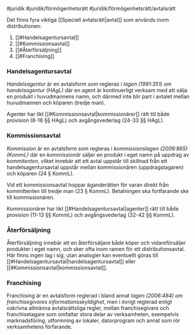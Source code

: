 #juridik #juridik/förmögenhetsrätt #juridik/förmögenhetsrätt/avtalsrätt 

Det finns fyra viktiga [[Speciell avtalsrätt|avtal]] som används inom distributionen:
1. [[#Handelsagentursavtal]]
2. [[#Kommissionsavtal]]
3. [[#Återförsäljning]]
4. [[#Franchising]]
### Handelsagentursavtal
*Handelsagentur* är en avtalsform som regleras i *lagen (1991:351) om handelsagentur (HAgL)* där en agent är kontinuerligt verksam med att sälja en produkt i huvudmannens namn, och därmed inte blir part i avtalet mellan huvudmannen och köparen (tredje man).

Agenter har likt [[#Kommissionsavtal|kommissionärer]] rätt till både provision (8-16 §§ HAgL) och avgångsvederlag (24-33 §§ HAgL).
### Kommissionsavtal
*Kommission* är en avtalsform som regleras i *kommissionslagen (2009:865) (KommL)* där en *kommissionär* säljer en produkt i eget namn på uppdrag av *kommitenten*, vilket innebär att ett avtal uppstår till skillnad från ett handelsagentursavtal uppstår mellan kommissionären (uppdragstagaren) och köparen (24 § KommL).

Vid ett kommissionsavtal hoppar äganderätten för varan direkt från kommittenten till tredje man (23 § KommL). Betalningen ska fortfarande ske till kommissionären.

Kommissionärer har likt [[#Handelsagentursavtal|agenter]] rätt till både provision (11-13 §§ KommL) och avgångsvederlag (32-42 §§ KommL).
### Återförsäljning
Återförsäljning innebär att en återförsäljare både köper och vidareförsäljer produkter i eget namn, och sker ofta inom ramen för ett distributionsavtal. Här finns ingen lag i sig, utan analogier kan eventuellt göras till [[#Handelsagentursavtal|handelsagentursavtal]] eller [[#Kommissionsavtal|kommissionsavtal]].
### Franchising
Franchising är en avtalsform reglerad i bland annat *lagen (2006:484) om franchisegivares informationsskyldighet*, men i övrigt reglerad enligt oskrivna allmänna avtalsrättsliga regler, mellan franchisegivare och franchisetagare som omfattar stora delar av verksamheten, exempelvis marknadsföring, utformning av lokaler, datorprogram och annat som rör verksamhetens förfarande.